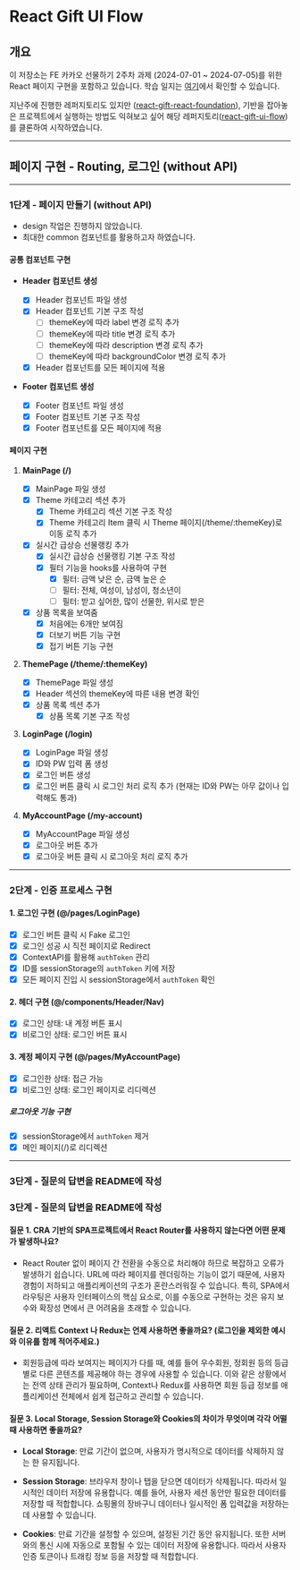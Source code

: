 # React Gift UI Flow

## 개요

이 저장소는 FE 카카오 선물하기 2주차 과제 (2024-07-01 ~ 2024-07-05)를 위한 React 페이지 구현을 포함하고 있습니다. 학습 일지는 [여기](https://www.notion.so/TIL-FE-25dbeb894e884b889eca0fa3e4e13904)에서 확인할 수 있습니다.

지난주에 진행한 레퍼지토리도 있지만 ([react-gift-react-foundation](https://github.com/sugoring/react-gift-react-foundation)), 기반을 잡아놓은 프로젝트에서 실행하는 방법도 익혀보고 싶어 해당 레퍼지토리([react-gift-ui-flow](https://github.com/kakao-tech-campus-2nd-step2/react-gift-ui-flow))를 클론하여 시작하였습니다.

---

## 페이지 구현 - Routing, 로그인 (without API)

---

### 1단계 - 페이지 만들기 (without API)

- design 작업은 진행하지 않았습니다.
- 최대한 common 컴포넌트를 활용하고자 하였습니다.

#### 공통 컴포넌트 구현

- **Header 컴포넌트 생성**

  - [x] Header 컴포넌트 파일 생성
  - [x] Header 컴포넌트 기본 구조 작성
    - [ ] themeKey에 따라 label 변경 로직 추가
    - [ ] themeKey에 따라 title 변경 로직 추가
    - [ ] themeKey에 따라 description 변경 로직 추가
    - [ ] themeKey에 따라 backgroundColor 변경 로직 추가
  - [x] Header 컴포넌트를 모든 페이지에 적용

- **Footer 컴포넌트 생성**

  - [x] Footer 컴포넌트 파일 생성
  - [x] Footer 컴포넌트 기본 구조 작성
  - [x] Footer 컴포넌트를 모든 페이지에 적용

#### 페이지 구현

1. **MainPage (/)**

   - [x] MainPage 파일 생성
   - [x] Theme 카테고리 섹션 추가
     - [x] Theme 카테고리 섹션 기본 구조 작성
     - [x] Theme 카테고리 Item 클릭 시 Theme 페이지(/theme/:themeKey)로 이동 로직 추가
   - [x] 실시간 급상승 선물랭킹 추가
     - [x] 실시간 급상승 선물랭킹 기본 구조 작성
     - [x] 필터 기능을 hooks를 사용하여 구현
       - [x] 필터: 금액 낮은 순, 금액 높은 순
       - [ ] 필터: 전체, 여성이, 남성이, 청소년이
       - [ ] 필터: 받고 싶어한, 많이 선물한, 위시로 받은
   - [x] 상품 목록을 보여줌
     - [x] 처음에는 6개만 보여짐
     - [x] 더보기 버튼 기능 구현
     - [x] 접기 버튼 기능 구현

2. **ThemePage (/theme/:themeKey)**

   - [x] ThemePage 파일 생성
   - [x] Header 섹션의 themeKey에 따른 내용 변경 확인
   - [x] 상품 목록 섹션 추가
     - [x] 상품 목록 기본 구조 작성

3. **LoginPage (/login)**

   - [x] LoginPage 파일 생성
   - [x] ID와 PW 입력 폼 생성
   - [x] 로그인 버튼 생성
   - [x] 로그인 버튼 클릭 시 로그인 처리 로직 추가 (현재는 ID와 PW는 아무 값이나 입력해도 통과)

4. **MyAccountPage (/my-account)**
   - [x] MyAccountPage 파일 생성
   - [x] 로그아웃 버튼 추가
   - [x] 로그아웃 버튼 클릭 시 로그아웃 처리 로직 추가

---

### 2단계 - 인증 프로세스 구현

#### 1. 로그인 구현 (@/pages/LoginPage)
  - [x] 로그인 버튼 클릭 시 Fake 로그인
  - [x] 로그인 성공 시 직전 페이지로 Redirect
  - [x] ContextAPI를 활용해 `authToken` 관리
  - [x] ID를 sessionStorage의 `authToken` 키에 저장
  - [x] 모든 페이지 진입 시 sessionStorage에서 `authToken` 확인

#### 2. 헤더 구현 (@/components/Header/Nav)
  - [x] 로그인 상태: 내 계정 버튼 표시
  - [x] 비로그인 상태: 로그인 버튼 표시

#### 3. 계정 페이지 구현 (@/pages/MyAccountPage)
  - [x] 로그인한 상태: 접근 가능
  - [x] 비로그인 상태: 로그인 페이지로 리디렉션

  ##### **로그아웃 기능 구현**
  - [x] sessionStorage에서 `authToken` 제거
  - [x] 메인 페이지(/)로 리디렉션

---

### 3단계 - 질문의 답변을 README에 작성

### 3단계 - 질문의 답변을 README에 작성

#### 질문 1. CRA 기반의 SPA프로젝트에서 React Router를 사용하지 않는다면 어떤 문제가 발생하나요?
- React Router 없이 페이지 간 전환을 수동으로 처리해야 하므로 복잡하고 오류가 발생하기 쉽습니다. URL에 따라 페이지를 렌더링하는 기능이 없기 때문에, 사용자 경험이 저하되고 애플리케이션의 구조가 혼란스러워질 수 있습니다. 특히, SPA에서 라우팅은 사용자 인터페이스의 핵심 요소로, 이를 수동으로 구현하는 것은 유지 보수와 확장성 면에서 큰 어려움을 초래할 수 있습니다.

#### 질문 2. 리액트 Context 나 Redux는 언제 사용하면 좋을까요? (로그인을 제외한 예시와 이유를 함께 적어주세요.)
- 회원등급에 따라 보여지는 페이지가 다를 때, 예를 들어 우수회원, 정회원 등의 등급별로 다른 콘텐츠를 제공해야 하는 경우에 사용할 수 있습니다. 이와 같은 상황에서는 전역 상태 관리가 필요하며, Context나 Redux를 사용하면 회원 등급 정보를 애플리케이션 전체에서 쉽게 접근하고 관리할 수 있습니다. 

#### 질문 3. Local Storage, Session Storage와 Cookies의 차이가 무엇이며 각각 어떨 때 사용하면 좋을까요?
- **Local Storage**: 만료 기간이 없으며, 사용자가 명시적으로 데이터를 삭제하지 않는 한 유지됩니다. 

- **Session Storage**: 브라우저 창이나 탭을 닫으면 데이터가 삭제됩니다. 따라서 일시적인 데이터 저장에 유용합니다. 예를 들어, 사용자 세션 동안만 필요한 데이터를 저장할 때 적합합니다. 쇼핑몰의 장바구니 데이터나 일시적인 폼 입력값을 저장하는 데 사용할 수 있습니다.

- **Cookies**: 만료 기간을 설정할 수 있으며, 설정된 기간 동안 유지됩니다. 또한 서버와의 통신 시에 자동으로 포함될 수 있는 데이터 저장에 유용합니다. 따라서 사용자 인증 토큰이나 트래킹 정보 등을 저장할 때 적합합니다. 

